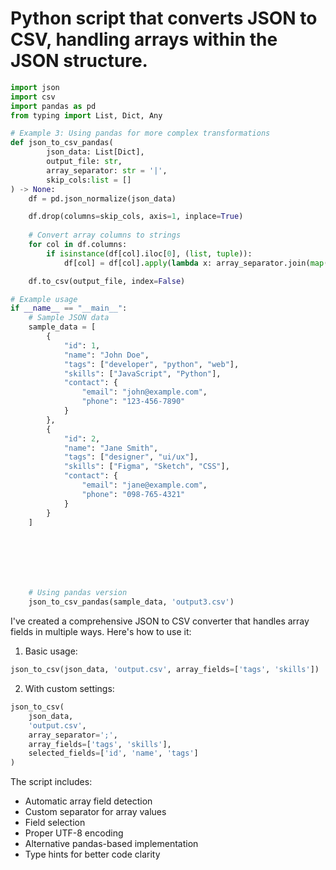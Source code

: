 # Python script that converts JSON to CSV, handling arrays within the JSON structure.


```python
import json
import csv
import pandas as pd
from typing import List, Dict, Any

# Example 3: Using pandas for more complex transformations
def json_to_csv_pandas(
        json_data: List[Dict],
        output_file: str,
        array_separator: str = '|',
        skip_cols:list = []
) -> None:
    df = pd.json_normalize(json_data)

    df.drop(columns=skip_cols, axis=1, inplace=True)
    
    # Convert array columns to strings
    for col in df.columns:
        if isinstance(df[col].iloc[0], (list, tuple)):
            df[col] = df[col].apply(lambda x: array_separator.join(map(str, x)))

    df.to_csv(output_file, index=False)

# Example usage
if __name__ == "__main__":
    # Sample JSON data
    sample_data = [
        {
            "id": 1,
            "name": "John Doe",
            "tags": ["developer", "python", "web"],
            "skills": ["JavaScript", "Python"],
            "contact": {
                "email": "john@example.com",
                "phone": "123-456-7890"
            }
        },
        {
            "id": 2,
            "name": "Jane Smith",
            "tags": ["designer", "ui/ux"],
            "skills": ["Figma", "Sketch", "CSS"],
            "contact": {
                "email": "jane@example.com",
                "phone": "098-765-4321"
            }
        }
    ]







    # Using pandas version
    json_to_csv_pandas(sample_data, 'output3.csv')

```

I've created a comprehensive JSON to CSV converter that handles array fields in multiple ways. Here's how to use it:

1. Basic usage:

```python
json_to_csv(json_data, 'output.csv', array_fields=['tags', 'skills'])
```

2. With custom settings:

```python
json_to_csv(
    json_data,
    'output.csv',
    array_separator=';',
    array_fields=['tags', 'skills'],
    selected_fields=['id', 'name', 'tags']
)
```

The script includes:

- Automatic array field detection
- Custom separator for array values
- Field selection
- Proper UTF-8 encoding
- Alternative pandas-based implementation
- Type hints for better code clarity
